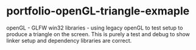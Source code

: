 # portfolio-openGL-triangle-exmaple
openGL - GLFW win32 libraries - using legacy openGL to test setup to produce a triangle on the screen. This is purely a test and debug to show linker setup and dependency libraries are correct.
